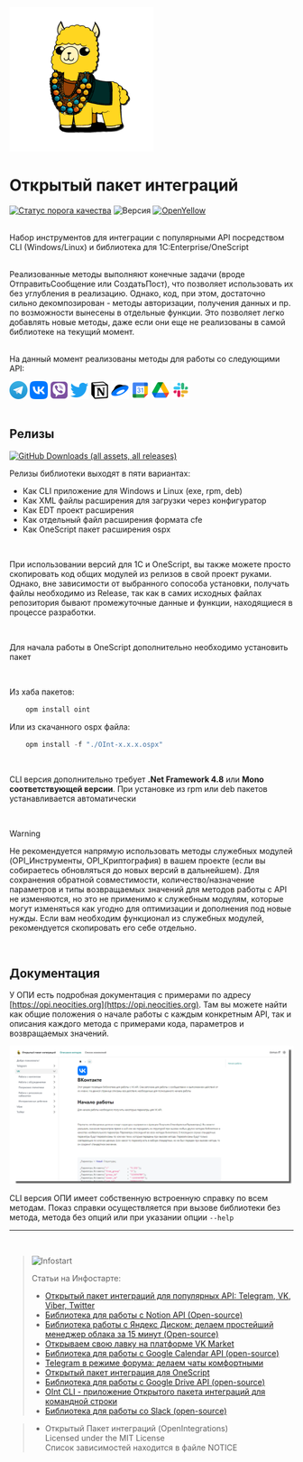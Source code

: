 <img src="https://github.com/Bayselonarrend/OpenIntegrations/raw/main/Media/logo.png?v1" style="height: 256px; width: 256px;">

# Открытый пакет интеграций
[![Статус порога качества](http://api.athenaeum.digital/Sonar/api/project_badges/measure?project=OpenIntegrations&metric=alert_status)](http://api.athenaeum.digital/Sonar/dashboard?id=OpenIntegrations)
![Версия](https://img.shields.io/badge/Версия_1С-8.3.9-yellow)
[![OpenYellow](https://img.shields.io/endpoint?url=https://openyellow.neocities.org/badges/2/736878759.json)](https://openyellow.notion.site/openyellow/24727888daa641af95514b46bee4d6f2?p=f78cea2066114067ab9069f06206219d&amp;pm=s)

<br>
Набор инструментов для интеграции с популярными API посредством CLI (Windows/Linux) и библиотека для 1C:Enterprise/OneScript <br>


<br>

Реализованные методы выполняют конечные задачи (вроде ОтправитьСообщение или СоздатьПост), что позволяет использовать их без углубления в реализацию. Однако, код, при этом, достаточно сильно декомпозирован - методы авторизации, получения данных и пр. по возможности вынесены в отдельные функции. Это позволяет легко добавлять новые методы, даже если они еще не реализованы в самой библиотеке на текущий момент. <br><br>

На данный момент реализованы методы для работы со следующими API:
<br>
  <div>
  <a href="https://opi.neocities.org/docs/Telegram/"><img src="https://github.com/Bayselonarrend/OpenIntegrations/raw/main/Media/Telegram.png" width="32"></a>
  <a href="https://opi.neocities.org/docs/VK/"><img src="https://github.com/Bayselonarrend/OpenIntegrations/raw/main/Media/VK.png" width="32"></a>
  <a href="https://opi.neocities.org/docs/Viber/"><img src="https://github.com/Bayselonarrend/OpenIntegrations/raw/main/Media/Viber.png" width="32"></a>
  <a href="https://opi.neocities.org/docs/Twitter/"><img src="https://github.com/Bayselonarrend/OpenIntegrations/raw/main/Media/Twitter.png" width="32"></a>
  <a href="https://opi.neocities.org/docs/Notion/"><img src="https://github.com/Bayselonarrend/OpenIntegrations/raw/main/Media/Notion.png" width="32"></a>
  <a href="https://opi.neocities.org/docs/Yandex_Disk/"><img src="https://github.com/Bayselonarrend/OpenIntegrations/raw/main/Media/YandexDisk.png" width="32"></a>
  <a href="https://opi.neocities.org/docs/Google_Calendar/"><img src="https://github.com/Bayselonarrend/OpenIntegrations/raw/main/Media/GoogleCalendar.png" width="32"></a>
  <a href="https://opi.neocities.org/docs/Google_Drive/"><img src="https://github.com/Bayselonarrend/OpenIntegrations/raw/main/Media/GoogleDrive.png" width="32"></a>
    <a href="https://opi.neocities.org/docs/Slack/"><img src="https://github.com/Bayselonarrend/OpenIntegrations/raw/main/Media/Slack.png" width="32"></a>
</div> 
<br>
 
## Релизы ##

[![GitHub Downloads (all assets, all releases)](https://img.shields.io/github/downloads/bayselonarrend/OpenIntegrations/total?logo=github)](https://github.com/Bayselonarrend/OpenIntegrations/releases/latest)

Релизы библиотеки выходят в пяти вариантах: 
- Как CLI приложение для Windows и Linux (exe, rpm, deb)
- Как XML файлы расширения для загрузки через конфигуратор
- Как EDT проект расширения
- Как отдельный файл расширения формата cfe
- Как OneScript пакет расширения ospx

<br/>

При использовании версий для 1С и OneScript, вы также можете просто скопировать код общих модулей из релизов в свой проект руками. Однако, вне зависимости от выбранного сопособа установки, получать файлы необходимо из Release, так как в самих исходных файлах репозитория бывают промежуточные данные и функции, находящиеся в процессе разработки.

<br/>

Для начала работы в OneScript дополнительно необходимо установить пакет

<br/>

Из хаба пакетов:
```powershell
    opm install oint
```

Или из скачанного ospx файла:
```powershell
    opm install -f "./OInt-x.x.x.ospx"
```
<br>

CLI версия дополнительно требует **.Net Framework 4.8** или **Mono соответствующей версии**. При установке из rpm или deb пакетов устанавливается автоматически

<br/>
 
>[!WARNING]
>Не рекомендуется напрямую использовать методы служебных модулей (OPI_Инструменты, OPI_Криптография) в вашем проекте (если вы собираетесь обновляться до новых версий в дальнейшем). Для сохранения обратной совместимости, количество/назначение параметров и типы возвращаемых значений для методов работы с API не изменяются, но это не применимо к служебным модулям, которые могут изменяться как угодно для оптимизации и дополнения под новые нужды. Если вам необходим функционал из служебных модулей, рекомендуется скопировать его себе отдельно.
<br/>


## Документация ##

У ОПИ есть подробная документация с примерами по адресу [https://opi.neocities.org](https://opi.neocities.org). Там вы можете найти как общие положения о начале работы с каждым конкретным API, так и описания каждого метода с примерами кода, параметров и возвращаемых значений.

![Docs](https://github.com/Bayselonarrend/OpenIntegrations/raw/main/Media/docs.png)

CLI версия ОПИ имеет собственную встроенную справку по всем методам. Показ справки осуществляется при вызове библиотеки без метода, метода без опций или при указании опции `--help`

___
<br>

>![Infostart](https://github.com/Bayselonarrend/TelegramEnterprise/raw/main/infostart.svg)
>
>Статьи на Инфостарте:<br>
>- [Открытый пакет интеграций для популярных API: Telegram, VK, Viber, Twitter](https://infostart.ru/1c/articles/2016164/)<br>
>- [Библиотека для работы с Notion API (Open-source)](https://infostart.ru/1c/articles/2022254/)<br>
>- [Библиотека работы с Яндекс Диском: делаем простейший менеджер облака за 15 минут (Open-source)](https://infostart.ru/1c/articles/2038960/)<br>
>- [Открываем свою лавку на платформе VK Market](https://infostart.ru/public/2043994/)<br>
>- [Библиотека для работы с Google Calendar API (open-source)](https://infostart.ru/1c/articles/2049575/)<br>
>- [Telegram в режиме форума: делаем чаты комфортными](https://infostart.ru/1c/articles/2055811/)<br>
>- [Открытый пакет интеграция для OneScript](https://infostart.ru/1c/articles/2060307/)<br>
>- [Библиотека для работы с Google Drive API (open-source)](https://infostart.ru/1c/articles/2066469/)<br>
>- [OInt CLI - приложение Открытого пакета интеграций для командной строки](https://infostart.ru/1c/articles/2074205/)<br>
>- [Библиотека для работы со Slack (open-source)](https://infostart.ru/1c/articles/2099282/)<br>


>- Открытый Пакет интеграций (OpenIntegrations)<br>
>Licensed under the MIT License<br>
>Список зависимостей находится в файле NOTICE<br>





